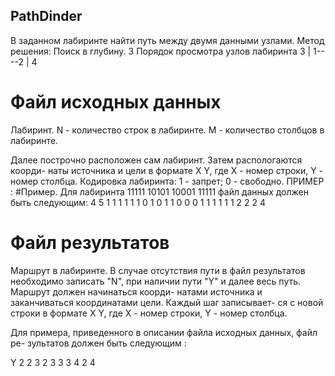 ## PathDinder
В заданном лабиринте найти путь между двумя данными узлами.
Метод решения: Поиск в глубину.                 3
Порядок просмотра узлов лабиринта 
                        3
                        |
                     1-- --2
                        |
                        4

# Файл исходных данных
Лабиринт.
N - количество строк в лабиринте.
M - количество столбцов в лабиринте.

Далее построчно расположен сам лабиринт. Затем распологаются коорди-
наты источника и цели в формате X Y, где X - номер строки, Y - номер
столбца. Кодировка лабиринта: 1 - запрет; 0 - свободно.
ПРИМЕР :
#Пример. Для лабиринта
                  11111
                  10101
                  10001
                  11111
файл данных должен быть следующим:
                  4
                  5
                  1 1 1 1 1
                  1 0 1 0 1
                  1 0 0 0 1
                  1 1 1 1 1
                  2 2
                  2 4
  
# Файл результатов

Маршрут в лабиринте.
В случае отсутствия пути в файл результатов необходимо записать "N",
при наличии пути "Y" и далее весь путь. Маршрут должен начинаться коорди-
натами источника и заканчиваться координатами цели. Каждый шаг записывает-
ся с новой строки в формате X Y, где X - номер строки, Y - номер столбца.

Для примера, приведенного в описании файла исходных данных, файл ре-
зультатов должен быть следующим :

  Y
  2 2
  3 2
  3 3
  3 4
  2 4
